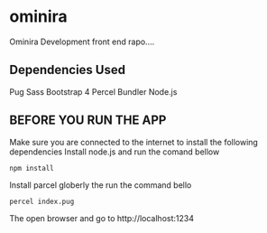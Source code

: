 # ominira
Ominira Development front end rapo.... 

## Dependencies Used 

Pug
Sass
Bootstrap 4
Percel Bundler
Node.js


## BEFORE YOU RUN THE APP

Make sure you are connected to the internet to install the following dependencies 
Install node.js and run the comand bellow

    npm install
    
Install parcel globerly the run the command bello

    percel index.pug
    
The open browser and go to http://localhost:1234
